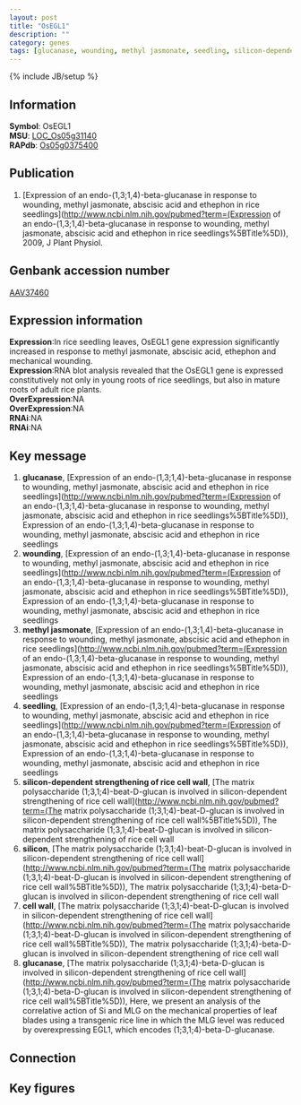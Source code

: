 ```yaml
---
layout: post
title: "OsEGL1"
description: ""
category: genes
tags: [glucanase, wounding, methyl jasmonate, seedling, silicon-dependent strengthening of rice cell wall, silicon, cell wall, Gene]
---
```

{% include JB/setup %}

## Information
__Symbol__: OsEGL1  
__MSU__: [LOC_Os05g31140](http://rice.plantbiology.msu.edu/cgi-bin/ORF_infopage.cgi?orf=LOC_Os05g31140)  
__RAPdb__: [Os05g0375400](http://rapdb.dna.affrc.go.jp/viewer/gbrowse_details/irgsp1?name=Os05g0375400)  

## Publication
1. [Expression of an endo-(1,3;1,4)-beta-glucanase in response to wounding, methyl jasmonate, abscisic acid and ethephon in rice seedlings](http://www.ncbi.nlm.nih.gov/pubmed?term=(Expression of an endo-(1,3;1,4)-beta-glucanase in response to wounding, methyl jasmonate, abscisic acid and ethephon in rice seedlings%5BTitle%5D)), 2009, J Plant Physiol.

## Genbank accession number
[AAV37460](http://www.ncbi.nlm.nih.gov/nuccore/AAV37460)

## Expression information
__Expression__:In rice seedling leaves, OsEGL1 gene expression significantly increased in response to methyl jasmonate, abscisic acid, ethephon and mechanical wounding.  
__Expression__:RNA blot analysis revealed that the OsEGL1 gene is expressed constitutively not only in young roots of rice seedlings, but also in mature roots of adult rice plants.  
__OverExpression__:NA  
__OverExpression__:NA  
__RNAi__:NA  
__RNAi__:NA  

## Key message
1. __glucanase__, [Expression of an endo-(1,3;1,4)-beta-glucanase in response to wounding, methyl jasmonate, abscisic acid and ethephon in rice seedlings](http://www.ncbi.nlm.nih.gov/pubmed?term=(Expression of an endo-(1,3;1,4)-beta-glucanase in response to wounding, methyl jasmonate, abscisic acid and ethephon in rice seedlings%5BTitle%5D)), Expression of an endo-(1,3;1,4)-beta-glucanase in response to wounding, methyl jasmonate, abscisic acid and ethephon in rice seedlings
2. __wounding__, [Expression of an endo-(1,3;1,4)-beta-glucanase in response to wounding, methyl jasmonate, abscisic acid and ethephon in rice seedlings](http://www.ncbi.nlm.nih.gov/pubmed?term=(Expression of an endo-(1,3;1,4)-beta-glucanase in response to wounding, methyl jasmonate, abscisic acid and ethephon in rice seedlings%5BTitle%5D)), Expression of an endo-(1,3;1,4)-beta-glucanase in response to wounding, methyl jasmonate, abscisic acid and ethephon in rice seedlings
3. __methyl jasmonate__, [Expression of an endo-(1,3;1,4)-beta-glucanase in response to wounding, methyl jasmonate, abscisic acid and ethephon in rice seedlings](http://www.ncbi.nlm.nih.gov/pubmed?term=(Expression of an endo-(1,3;1,4)-beta-glucanase in response to wounding, methyl jasmonate, abscisic acid and ethephon in rice seedlings%5BTitle%5D)), Expression of an endo-(1,3;1,4)-beta-glucanase in response to wounding, methyl jasmonate, abscisic acid and ethephon in rice seedlings
4. __seedling__, [Expression of an endo-(1,3;1,4)-beta-glucanase in response to wounding, methyl jasmonate, abscisic acid and ethephon in rice seedlings](http://www.ncbi.nlm.nih.gov/pubmed?term=(Expression of an endo-(1,3;1,4)-beta-glucanase in response to wounding, methyl jasmonate, abscisic acid and ethephon in rice seedlings%5BTitle%5D)), Expression of an endo-(1,3;1,4)-beta-glucanase in response to wounding, methyl jasmonate, abscisic acid and ethephon in rice seedlings
5. __silicon-dependent strengthening of rice cell wall__, [The matrix polysaccharide (1;3,1;4)-beat-D-glucan is involved in silicon-dependent strengthening of rice cell wall](http://www.ncbi.nlm.nih.gov/pubmed?term=(The matrix polysaccharide (1;3,1;4)-beat-D-glucan is involved in silicon-dependent strengthening of rice cell wall%5BTitle%5D)), The matrix polysaccharide (1;3,1;4)-beat-D-glucan is involved in silicon-dependent strengthening of rice cell wall
6. __silicon__, [The matrix polysaccharide (1;3,1;4)-beat-D-glucan is involved in silicon-dependent strengthening of rice cell wall](http://www.ncbi.nlm.nih.gov/pubmed?term=(The matrix polysaccharide (1;3,1;4)-beat-D-glucan is involved in silicon-dependent strengthening of rice cell wall%5BTitle%5D)), The matrix polysaccharide (1;3,1;4)-beta-D-glucan is involved in silicon-dependent strengthening of rice cell wall
7. __cell wall__, [The matrix polysaccharide (1;3,1;4)-beat-D-glucan is involved in silicon-dependent strengthening of rice cell wall](http://www.ncbi.nlm.nih.gov/pubmed?term=(The matrix polysaccharide (1;3,1;4)-beat-D-glucan is involved in silicon-dependent strengthening of rice cell wall%5BTitle%5D)), The matrix polysaccharide (1;3,1;4)-beta-D-glucan is involved in silicon-dependent strengthening of rice cell wall
8. __glucanase__, [The matrix polysaccharide (1;3,1;4)-beta-D-glucan is involved in silicon-dependent strengthening of rice cell wall](http://www.ncbi.nlm.nih.gov/pubmed?term=(The matrix polysaccharide (1;3,1;4)-beta-D-glucan is involved in silicon-dependent strengthening of rice cell wall%5BTitle%5D)), Here, we present an analysis of the correlative action of Si and MLG on the mechanical properties of leaf blades using a transgenic rice line in which the MLG level was reduced by overexpressing EGL1, which encodes (1;3,1;4)-beta-D-glucanase.

## Connection

## Key figures


